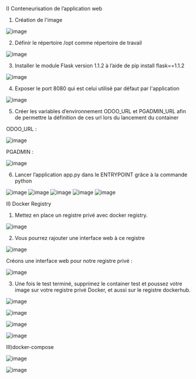 I) Conteneurisation de l’application web

1) Création de l'image

![image](https://user-images.githubusercontent.com/115996823/201756623-0dfaccc1-0aad-4b00-aa6b-64621ac71aee.png)

2) Définir le répertoire /opt comme répertoire de travail

![image](https://user-images.githubusercontent.com/115996823/201757658-98769b13-334c-4426-aae7-922176f413d5.png)

3) Installer le module Flask version 1.1.2 à l’aide de pip install flask==1.1.2

![image](https://user-images.githubusercontent.com/115996823/201757418-777e4175-8b1d-4c3f-96b7-2b59e3d6c778.png)

4) Exposer le port 8080 qui est celui utilisé par défaut par l'application

![image](https://user-images.githubusercontent.com/115996823/201758381-af8d7698-02e6-478b-b3f4-63ab44c09afa.png)


5) Créer les variables d’environnement ODOO_URL et PGADMIN_URL afin de permettre la définition de ces url lors du lancement du container

ODOO_URL :

![image](https://user-images.githubusercontent.com/115996823/201757903-83d80dcc-5e2f-4dd7-9d35-98c6cd87ab78.png)

PGADMIN :

![image](https://user-images.githubusercontent.com/115996823/201757957-fffa8296-91ac-4aa0-9cb6-3f2ed3ed3158.png)

6) Lancer l’application app.py dans le ENTRYPOINT grâce à la commande python

![image](https://user-images.githubusercontent.com/115996823/201765710-4b4652a7-4d57-40cc-8aed-856b01eb9785.png)
![image](https://user-images.githubusercontent.com/115996823/201777537-9a88954d-32b1-462d-a650-2e71a4e68038.png)
![image](https://user-images.githubusercontent.com/115996823/201777554-27bbddeb-0017-443d-85c3-78e53a769d74.png)
![image](https://user-images.githubusercontent.com/115996823/201777562-cb751dac-78e3-4624-9ab2-aa5bbe2af4b9.png)
![image](https://user-images.githubusercontent.com/115996823/201778044-264bff39-c20c-4490-820c-babf6109b4b7.png)

II) Docker Registry

1) Mettez en place un registre privé avec docker registry.

![image](https://user-images.githubusercontent.com/115996823/201862078-0de98866-fd89-4226-843a-482053bb5490.png)

2) Vous pourrez rajouter une interface web à ce registre

![image](https://user-images.githubusercontent.com/115996823/201862158-b6ddc09d-20dc-4bd2-9714-a73fbbba8e04.png)

Créons une interface web pour notre registre privé :

![image](https://user-images.githubusercontent.com/115996823/201872194-ef3734b2-86ce-44bc-ae16-2e0f9eaa31c5.png)

3) Une fois le test terminé, supprimez le container test et poussez votre image sur votre registre privé Docker, et aussi sur le registre dockerhub.

![image](https://user-images.githubusercontent.com/115996823/201872294-1a30a2df-e594-49e6-acf4-ff5aa4e625cb.png)

![image](https://user-images.githubusercontent.com/115996823/201907866-db0ae763-926b-4718-bed0-36d0bce45745.png)

![image](https://user-images.githubusercontent.com/115996823/201907891-bf72fe96-ecdf-4c47-a65e-86b8ec9bf39a.png)

![image](https://user-images.githubusercontent.com/115996823/201907940-0e681c65-477e-4047-b6db-ecbc3e48631d.png)

III)docker-compose

![image](https://user-images.githubusercontent.com/115996823/201911608-359e695e-45b8-42c4-ab25-79a10ec40456.png)

![image](https://user-images.githubusercontent.com/115996823/201909000-40a5a5d5-0c12-4f95-93bc-52850e0b4b32.png)






